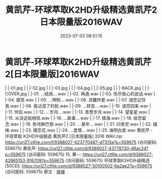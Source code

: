 ﻿---
title: 黄凯芹-环球萃取K2HD升级精选黄凯芹2日本限量版2016WAV
date: 2023-07-03 08:51:15
categories: WAV车载音乐、镜像
tags: 华语中文
---
# 黄凯芹-环球萃取K2HD升级精选黄凯芹2[日本限量版]2016WAV

| |-01.jpg
| | |-02.jpg
| | |-03.jpg
| | |-04.jpg
| | |-05.jpg
| | |-BACK.jpg
| | |-COVER.jpg
| |-01. ...结局....wav
| |-02. 再遇.wav
| |-03. 伤尽我心的说话.wav
| |-04. 感受.wav
| |-05. ...明知....wav
| |-06. 流離所爱.wav
| |-07. 请您记住我.wav
| |-08. 我沾湿了的脸.wav
| |-09. ...转变....wav
| |-10. 请您回来.wav
| |-11. 伴侣.wav
| |-12. ...岁月....wav
| |-13. 青葱岁月.wav
| |-14. 望星星.wav
| |-15. 从没这般相信.wav
| |-16. ...故事....wav
| |-17. 情海.wav
| |-18. 给您留念.wav
| |-19. 弥月醉巴黎.wav
| |-20. ...某年....wav
| |-21. 问青空.wav
| |-22. 缱绻.wav
| |-23. 蝶恋花.wav
| |-24. ...爱情....wav
| |-25. 谁明白爱.wav
黄凯芹 - 环球萃取 K2HD升级精选 黄凯芹2 [日本限量版] 2016 WAV.zip: https://url27.ctfile.com/f/9388027-623770487-d7313a?p=559675
(访问密码: 559675)
黄凯芹: https://url27.ctfile.com/d/9388027-43778730-d9ac2d?p=559675
(访问密码: 559675)
15. 黄--: https://url27.ctfile.com/d/9388027-43965153-916709?p=559675
(访问密码: 559675)
环球萃取K2HD升级精选[50CD]: https://url27.ctfile.com/d/9388027-50100502-6a2ae2?p=559675
(访问密码: 559675)
原文：[链接](https://blog.sina.com.cn/s/blog_1647c7e76010312jb.html)